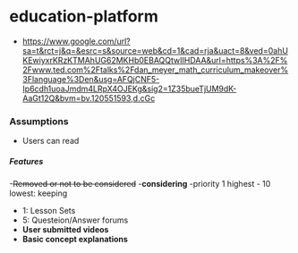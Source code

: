 # education-platform

- https://www.google.com/url?sa=t&rct=j&q=&esrc=s&source=web&cd=1&cad=rja&uact=8&ved=0ahUKEwiyxrKRzKTMAhUG62MKHb0EBAQQtwIIHDAA&url=https%3A%2F%2Fwww.ted.com%2Ftalks%2Fdan_meyer_math_curriculum_makeover%3Flanguage%3Den&usg=AFQjCNF5-Ip6cdh1uoaJmdm4LRpX4OJEKg&sig2=1Z35bueTjUM9dK-AaGt12Q&bvm=bv.120551593,d.cGc

### Assumptions

- Users can read

##### Features
-~~Removed or not to be considered~~
-**considering**
-priority 1 highest - 10 lowest: keeping

- 1: Lesson Sets
- 5: Questeion/Answer forums
- **User submitted videos**
- **Basic concept explanations**